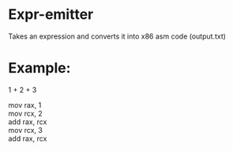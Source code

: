 # Expr-emitter
Takes an expression and converts it into x86 asm code (output.txt)  
# Example:  
1 + 2 + 3  
  
mov rax, 1  
mov rcx, 2  
add rax, rcx  
mov rcx, 3  
add rax, rcx  
